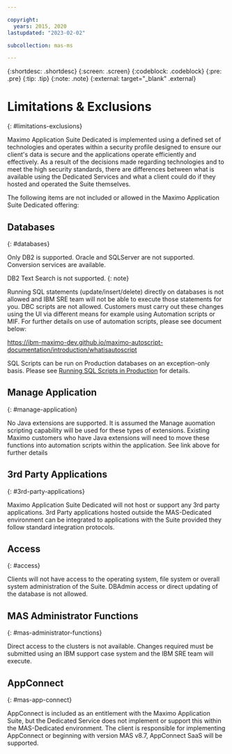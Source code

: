 ```yaml
---

copyright:
  years: 2015, 2020
lastupdated: "2023-02-02"

subcollection: mas-ms

---
```


{:shortdesc: .shortdesc}
{:screen: .screen}
{:codeblock: .codeblock}
{:pre: .pre}
{:tip: .tip}
{:note: .note}
{:external: target="_blank" .external}

# Limitations & Exclusions
{: #limitations-exclusions}

Maximo Application Suite Dedicated is implemented using a defined set of technologies and operates within a security profile designed to ensure our client's data is secure and the applications operate efficiently and effectively.  As a result of the decisions made regarding technologies and to meet the high security standards, there are differences between what is available using the Dedicated Services and what a client could do if they hosted and operated the Suite themselves.

The following items are not included or allowed in the Maximo Application Suite Dedicated offering:

## Databases
{: #databases}

Only DB2 is supported.  Oracle and SQLServer are not supported.  Conversion services are available.

DB2 Text Search is not supported.
{: note}

Running SQL statements (update/insert/delete) directly on databases is not allowed and IBM SRE team will not be able to execute those statements for you. DBC scripts are not allowed. Customers must carry out these changes using the UI via different means for example using Automation scripts or MIF. For further details on use of automation scripts, please see document below:

https://ibm-maximo-dev.github.io/maximo-autoscript-documentation/introduction/whatisautoscript

SQL Scripts can be run on Production databases on an exception-only basis. Please see [Running SQL Scripts in Production](/docs/mas-ms?topic=mas-ms-support#running-sql-scripts) for details.

## Manage Application
{: #manage-application}

No Java extensions are supported.  It is assumed the Manage auomation scripting capability will be used for these types of extensions.  Existing Maximo customers who have Java extensions will need to move these functions into automation scripts within the application. See link above for further details

## 3rd Party Applications
{: #3rd-party-applications}

Maximo Application Suite Dedicated will not host or support any 3rd party applications.  3rd Party applications hosted outside the MAS-Dedicated environment can be integrated to applications with the Suite provided they follow standard integration protocols.

## Access
{: #access}

Clients will not have access to the operating system, file system or overall system administration of the Suite.  DBAdmin access or direct updating of the database is not allowed.

## MAS Administrator Functions
{: #mas-administrator-functions}

Direct access to the clusters is not available.  Changes required must be submitted using an IBM support case system and the IBM SRE team will execute.

## AppConnect
{: #mas-app-connect}

AppConnect is included as an entitlement with the Maximo Application Suite, but the Dedicated Service does not implement or support this within the MAS-Dedicated environment.  The client is responsible for implementing AppConnect or beginning with version MAS v8.7, AppConnect SaaS will be supported.
